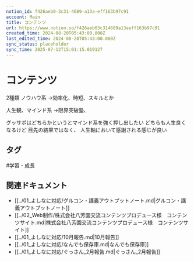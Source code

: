 ```yaml
---
notion_id: f426aeb0-3c31-4689-a13a-eff163b97c91
account: Main
title: コンテンツ
url: https://www.notion.so/f426aeb03c314689a13aeff163b97c91
created_time: 2024-08-20T05:43:00.000Z
last_edited_time: 2024-08-20T05:43:00.000Z
sync_status: placeholder
sync_time: 2025-07-12T15:01:15.019127
---
```

# コンテンツ

2種類
ノウハウ系
→効率化、時短、スキルとか

人生観、マインド系
→限界突破塾、

グッサポはどちらかというとマインド系を強く押し出したい
どちらも人生良くなるけど
目先の結果ではなく、
人生軸において感謝される感じが良い

## タグ

#学習・成長 

## 関連ドキュメント

- [[../01_よしなに対応/グルコン・講義アウトプットノート.md|グルコン・講義アウトプットノート]]
- [[../02_Web制作/株式会社八芳園交流コンテンツプロデュース様　コンテンツサイト.md|株式会社八芳園交流コンテンツプロデュース様　コンテンツサイト]]
- [[../01_よしなに対応/10月報告.md|10月報告]]
- [[../01_よしなに対応/なんでも保存庫.md|なんでも保存庫]]
- [[../01_よしなに対応/ぐっさん_2月報告.md|ぐっさん_2月報告]]
